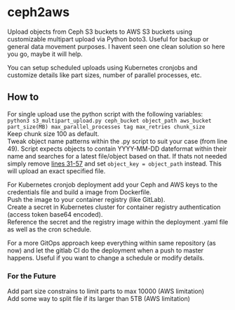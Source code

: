 # ceph2aws
Upload objects from Ceph S3 buckets to AWS S3 buckets using customizable multipart upload via Python boto3.
Useful for backup or general data movement purposes. I havent seen one clean solution so here you go, maybe it will help.

You can setup scheduled uploads using Kubernetes cronjobs and customize details like part sizes, number of parallel processes, etc.


## How to
For single upload use the python script with the following variables:  
`python3 s3_multipart_upload.py ceph_bucket object_path aws_bucket part_size(MB) max_parallel_processes tag max_retries chunk_size`  
Keep chunk size 100 as default.  
Tweak object name patterns within the .py script to suit your case (from line 49). Script expects objects to contain YYYY-MM-DD dateformat within their name and searches for a latest file/object based on that. If thats not needed simply remove [lines 31-57](https://github.com/laimis9133/ceph2aws/blob/main/s3_multipart_upload.py#L31-L57) and set `object_key = object_path` instead. This will upload an exact specified file.

For Kubernetes cronjob deployment add your Ceph and AWS keys to the credentials file and build a image from Dockerfile.  
Push the image to your container registry (like GitLab).  
Create a secret in Kubernetes cluster for container registry authentication (access token base64 encoded).  
Reference the secret and the registry image within the deployment .yaml file as well as the cron schedule.  

For a more GitOps approach keep everything within same repository (as now) and let the gitlab CI do the deployment when a push to master happens. Useful if you want to change a schedule or modify details.

### For the Future
Add part size constrains to limit parts to max 10000 (AWS limitation)  
Add some way to split file if its larger than 5TB (AWS limitation)

